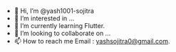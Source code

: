 - 👋 Hi, I’m @yash1001-sojitra
- 👀 I’m interested in ...
- 🌱 I’m currently learning Flutter.
- 💞️ I’m looking to collaborate on ...
- 📫 How to reach me Email : yashsojitra0@gmail.com. 

<!---
yash1001-sojitra/yash1001-sojitra is a ✨ special ✨ repository because its `README.md` (this file) appears on your GitHub profile.
You can click the Preview link to take a look at your changes.
--->
